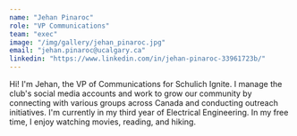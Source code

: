 ```yaml
---
name: "Jehan Pinaroc"
role: "VP Communications"
team: "exec"
image: "/img/gallery/jehan_pinaroc.jpg"
email: "jehan.pinaroc@ucalgary.ca"
linkedin: "https://www.linkedin.com/in/jehan-pinaroc-33961723b/"
---
```


Hi! I'm Jehan, the VP of Communications for Schulich Ignite. I manage the club's social media accounts and work to grow our community by connecting with various groups across Canada and conducting outreach initiatives. I'm currently in my third year of Electrical Engineering. In my free time, I enjoy watching movies, reading, and hiking.